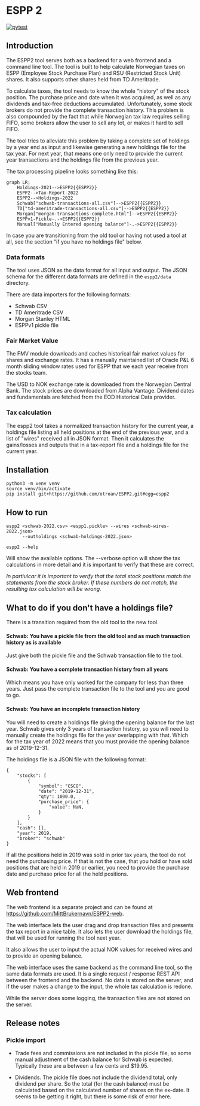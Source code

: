 # ESPP 2

[![pytest](https://github.com/otroan/ESPP2/actions/workflows/main.yml/badge.svg)](https://github.com/otroan/ESPP2/actions/workflows/main.yml)

## Introduction
The ESPP2 tool serves both as a backend for a web frontend and a command line tool. The tool is built to help calculate Norwegian taxes on ESPP (Employee Stock Purchase Plan) and RSU (Restricted Stock Unit) shares. It also supports other shares held from TD Ameritrade.

To calculate taxes, the tool needs to know the whole "history" of the stock position. The purchase price and date when it was acquired, as well as any dividends and tax-free deductions accumulated. Unfortunately, some stock brokers do not provide the complete transaction history. This problem is also compounded by the fact that while Norwegian tax law requires selling FIFO, some brokers allow the user to sell any lot, or makes it hard to sell FIFO.

The tool tries to alleviate this problem by taking a complete set of holdings by a year end as input and likewise generating a new holdings file for the tax year. For next year, that means one only need to provide the current year transactions and the holdings file from the previous year.

The tax processing pipeline looks something like this:

```mermaid
graph LR;
    Holdings-2021-->ESPP2{{ESPP2}}
    ESPP2-->Tax-Report-2022
    ESPP2-->Holdings-2022
    Schwab["schwab-transactions-all.csv"]-->ESPP2{{ESPP2}}
    TD["td-ameritrade-transactions-all.csv"]-->ESPP2{{ESPP2}}
    Morgan["morgan-transactions-complete.html"]-->ESPP2{{ESPP2}}
    ESPPv1-Pickle-.->ESPP2{{ESPP2}}
    Manual["Manually Entered opening balance"]-.->ESPP2{{ESPP2}}
```

In case you are transitioning from the old tool or having not used a tool at all, see the section "if you have no holdings file" below.

### Data formats
The tool uses JSON as the data format for all input and output. The JSON schema for the different data formats are defined in the `espp2/data` directory.

There are data importers for the following formats:
- Schwab CSV
- TD Ameritrade CSV
- Morgan Stanley HTML
- ESPPv1 pickle file

### Fair Market Value
The FMV module downloads and caches historical fair market values for shares and exchange rates.
It has a manually maintained list of Oracle P&L 6 month sliding window rates used for ESPP that we each year receive from the stocks team.

The USD to NOK exchange rate is downloaded from the Norwegian Central Bank.
The stock prices are downloaded from Alpha Vantage.
Dividend dates and fundamentals are fetched from the EOD Historical Data provider.

### Tax calculation
The espp2 tool takes a normalized transaction history for the current year, a holdings file listing all held positions at the end of the previous year, and a list of "wires" received all in JSON format. Then it calculates the gains/losses and outputs that in a tax-report file and a holdings file for the current year.


## Installation

```
python3 -m venv venv
source venv/bin/activate
pip install git+https://github.com/otroan/ESPP2.git#egg=espp2
```

## How to run

```
espp2 <schwab-2022.csv> <espp1.pickle> --wires <schwab-wires-2022.json>
      --outholdings <schwab-holdings-2022.json>
```

```
espp2 --help
```

Will show the available options. The --verbose option will show the tax calculations in more detail and it is important to verify that these are correct.

*In partiulcar it is important to verify that the total stock positions match the statements from the stock broker. If these numbers do not match, the resulting tax calculation will be wrong.*

## What to do if you don't have a holdings file?

There is a transition required from the old tool to the new tool.

#### Schwab: You have a pickle file from the old tool and as much transaction history as is available
Just give both the pickle file and the Schwab transaction file to the tool.

#### Schwab: You have a complete transaction history from all years
Which means you have only worked for the company for less than three years. Just pass the complete transaction file to the tool and you are good to go.

#### Schwab: You have an incomplete transaction history

You will need to create a holdings file giving the opening balance for the last year. Schwab gives only 3 years of transaction history, so you will need to manually create the holdings file for the year overlapping with that. Which for the tax year of 2022 means that you must provide the opening balance as of 2019-12-31.

The holdings file is a JSON file with the following format:

```
{
    "stocks": [
        {
            "symbol": "CSCO",
            "date": "2019-12-31",
            "qty": 1000.0,
            "purchase_price": {
                "value": NaN,
            }
        }
    ],
    "cash": [],
    "year": 2019,
    "broker": "schwab"
}
```

If all the positions held in 2019 was sold in prior tax years, the tool do not need the purchasing price. If that is not the case, that you hold or have sold positions that are held in 2019 or earlier, you need to provide the purchase date and purchase price for all the held positions.

## Web frontend

The web frontend is a separate project and can be found at https://github.com/MittBrukernavn/ESPP2-web.

The web interface lets the user drag and drop transaction files and presents the tax report in a nice table. It also lets the user download the holdings file, that will be used for running the tool next year.

It also allows the user to input the actual NOK values for received wires and to provide an opening balance.

The web interface uses the same backend as the command line tool, so the same data formats are used.
It is a single request / response REST API between the frontend and the backend. No data is stored on the server, and if the user makes a change to the input, the whole tax calculation is redone.

While the server does some logging, the transaction files are not stored on the server.


## Release notes

### Pickle import

- Trade fees and commissions are not included in the pickle file, so some manual adjustment of the cash balance for Schwab is expected. Typically these are a between a few cents and $19.95.

- Dividends. The pickle file does not include the dividend total, only dividend per share. So the total (for the cash balance) must be calculated based on the calculated number of shares on the ex-date. It seems to be getting it right, but there is some risk of error here.